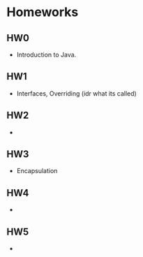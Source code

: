 # Homeworks

## HW0
- Introduction to Java.

## HW1
- Interfaces, Overriding (idr what its called)

## HW2
- 

## HW3
- Encapsulation

## HW4
- 

## HW5
- 